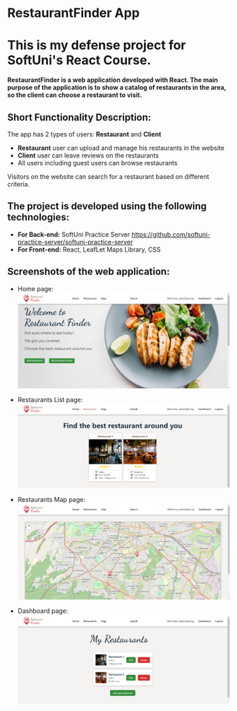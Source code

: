 # RestaurantFinder App

# This is my defense project for SoftUni's React Course.

**RestaurantFinder is a web application developed with React. The main purpose of the application is to show a catalog of restaurants in the area, so the client can choose a restaurant to visit.**


## Short Functionality Description:

The app has 2 types of users: **Restaurant** and **Client**
- **Restaurant** user can upload and manage his restaurants in the website
- **Client** user can leave reviews on the restaurants
- All users including guest users can browse restaurants

Visitors on the website can search for a restaurant based on different criteria.




## The project is developed using the following technologies:
- **For Back-end:** SoftUni Practice Server https://github.com/softuni-practice-server/softuni-practice-server
- **For Front-end:** React, LeafLet Maps Library, CSS


## Screenshots of the web application:

- Home page:
![alt text](image.png)

- Restaurants List page:
![alt text](image-1.png)

- Restaurants Map page:
![alt text](image-2.png)

- Dashboard page:
![alt text](image-3.png)
